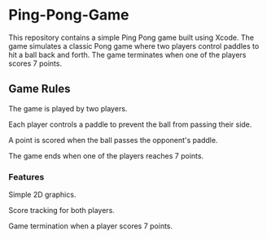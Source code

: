 # Ping-Pong-Game
This repository contains a simple Ping Pong game built using Xcode. The game simulates a classic Pong game where two players control paddles to hit a ball back and forth. The game terminates when one of the players scores 7 points.

## Game Rules

The game is played by two players.

Each player controls a paddle to prevent the ball from passing their side.

A point is scored when the ball passes the opponent's paddle.

The game ends when one of the players reaches 7 points.
### Features

Simple 2D graphics.

Score tracking for both players.

Game termination when a player scores 7 points.

